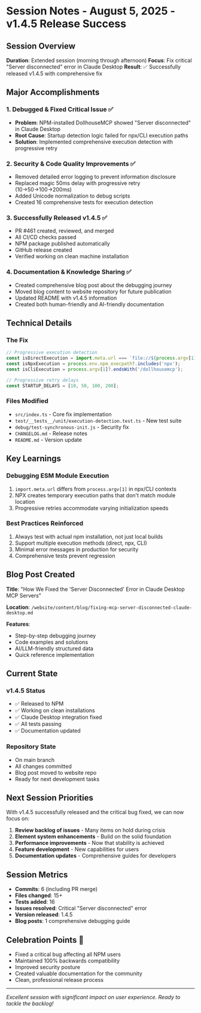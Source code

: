 # Session Notes - August 5, 2025 - v1.4.5 Release Success

## Session Overview
**Duration**: Extended session (morning through afternoon)
**Focus**: Fix critical "Server disconnected" error in Claude Desktop
**Result**: ✅ Successfully released v1.4.5 with comprehensive fix

## Major Accomplishments

### 1. Debugged & Fixed Critical Issue ✅
- **Problem**: NPM-installed DollhouseMCP showed "Server disconnected" in Claude Desktop
- **Root Cause**: Startup detection logic failed for npx/CLI execution paths
- **Solution**: Implemented comprehensive execution detection with progressive retry

### 2. Security & Code Quality Improvements ✅
- Removed detailed error logging to prevent information disclosure
- Replaced magic 50ms delay with progressive retry (10→50→100→200ms)
- Added Unicode normalization to debug scripts
- Created 16 comprehensive tests for execution detection

### 3. Successfully Released v1.4.5 ✅
- PR #461 created, reviewed, and merged
- All CI/CD checks passed
- NPM package published automatically
- GitHub release created
- Verified working on clean machine installation

### 4. Documentation & Knowledge Sharing ✅
- Created comprehensive blog post about the debugging journey
- Moved blog content to website repository for future publication
- Updated README with v1.4.5 information
- Created both human-friendly and AI-friendly documentation

## Technical Details

### The Fix
```javascript
// Progressive execution detection
const isDirectExecution = import.meta.url === `file://${process.argv[1]}`;
const isNpxExecution = process.env.npm_execpath?.includes('npx');
const isCliExecution = process.argv[1]?.endsWith('/dollhousemcp');

// Progressive retry delays
const STARTUP_DELAYS = [10, 50, 100, 200];
```

### Files Modified
- `src/index.ts` - Core fix implementation
- `test/__tests__/unit/execution-detection.test.ts` - New test suite
- `debug/test-synchronous-init.js` - Security fix
- `CHANGELOG.md` - Release notes
- `README.md` - Version update

## Key Learnings

### Debugging ESM Module Execution
1. `import.meta.url` differs from `process.argv[1]` in npx/CLI contexts
2. NPX creates temporary execution paths that don't match module location
3. Progressive retries accommodate varying initialization speeds

### Best Practices Reinforced
1. Always test with actual npm installation, not just local builds
2. Support multiple execution methods (direct, npx, CLI)
3. Minimal error messages in production for security
4. Comprehensive tests prevent regression

## Blog Post Created

**Title**: "How We Fixed the 'Server Disconnected' Error in Claude Desktop MCP Servers"

**Location**: `/website/content/blog/fixing-mcp-server-disconnected-claude-desktop.md`

**Features**:
- Step-by-step debugging journey
- Code examples and solutions
- AI/LLM-friendly structured data
- Quick reference implementation

## Current State

### v1.4.5 Status
- ✅ Released to NPM
- ✅ Working on clean installations
- ✅ Claude Desktop integration fixed
- ✅ All tests passing
- ✅ Documentation updated

### Repository State
- On main branch
- All changes committed
- Blog post moved to website repo
- Ready for next development tasks

## Next Session Priorities

With v1.4.5 successfully released and the critical bug fixed, we can now focus on:

1. **Review backlog of issues** - Many items on hold during crisis
2. **Element system enhancements** - Build on the solid foundation
3. **Performance improvements** - Now that stability is achieved
4. **Feature development** - New capabilities for users
5. **Documentation updates** - Comprehensive guides for developers

## Session Metrics
- **Commits**: 6 (including PR merge)
- **Files changed**: 15+
- **Tests added**: 16
- **Issues resolved**: Critical "Server disconnected" error
- **Version released**: 1.4.5
- **Blog posts**: 1 comprehensive debugging guide

## Celebration Points 🎉
- Fixed a critical bug affecting all NPM users
- Maintained 100% backwards compatibility
- Improved security posture
- Created valuable documentation for the community
- Clean, professional release process

---

*Excellent session with significant impact on user experience. Ready to tackle the backlog!*